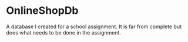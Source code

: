 # OnlineShopDb

A database I created for a school assignment. 
It is far from complete but does what needs to be done in the assignment.
